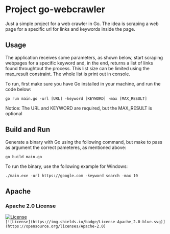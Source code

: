 # Project go-webcrawler
Just a simple project for a web crawler in Go. The idea is scraping a web page for a specific url for links and keywords inside the page.

## Usage 
The application receives some parameters, as shown below, start scraping webpages for a specific keyword and, in the end, returns a list of links found throughtout the process. This list size can be limited using the max_result constraint. The whole list is print out in console.

To run, first make sure you have Go installed in your machine, and run the code below:

```
go run main.go -url [URL] -keyword [KEYWORD] -max [MAX_RESULT]
```
Notice: The URL and KEYWORD are required, but the MAX_RESULT is optional

## Build and Run
Generate a binary with Go using the following command, but make to pass as argument the correct pameteres, as mentioned above:
```
go build main.go
```

To run the binary, use the following example for Windows:
```
./main.exe -url https://google.com -keyword search -max 10 
```

## Apache
### Apache 2.0 License
[![License](https://img.shields.io/badge/License-Apache_2.0-yellowgreen.svg)](https://opensource.org/licenses/Apache-2.0)  
`[![License](https://img.shields.io/badge/License-Apache_2.0-blue.svg)](https://opensource.org/licenses/Apache-2.0)`

